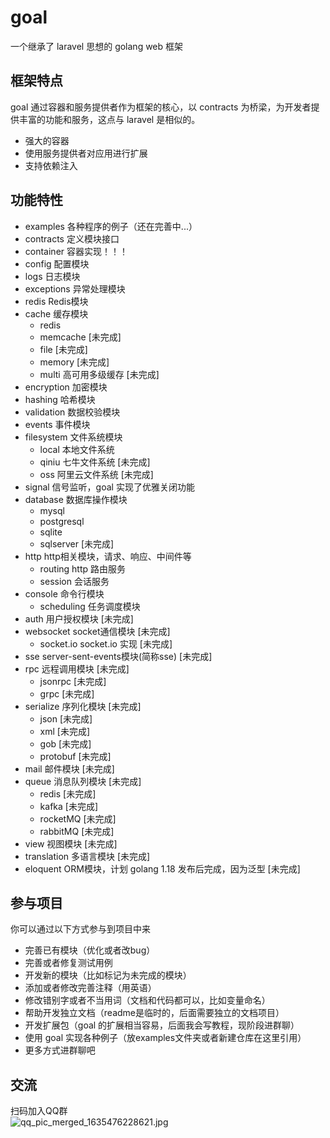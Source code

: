 # goal

一个继承了 laravel 思想的 golang web 框架

## 框架特点
goal 通过容器和服务提供者作为框架的核心，以 contracts 为桥梁，为开发者提供丰富的功能和服务，这点与 laravel 是相似的。
* 强大的容器
* 使用服务提供者对应用进行扩展
* 支持依赖注入

## 功能特性

* examples 各种程序的例子（还在完善中...）
* contracts 定义模块接口
* container 容器实现！！！
* config 配置模块
* logs 日志模块
* exceptions 异常处理模块
* redis Redis模块
* cache 缓存模块
  * redis
  * memcache [未完成]
  * file [未完成]
  * memory [未完成]
  * multi 高可用多级缓存 [未完成]
* encryption 加密模块
* hashing 哈希模块
* validation 数据校验模块
* events 事件模块
* filesystem 文件系统模块
  * local 本地文件系统
  * qiniu 七牛文件系统 [未完成]
  * oss 阿里云文件系统 [未完成]
* signal 信号监听，goal 实现了优雅关闭功能
* database 数据库操作模块
  * mysql
  * postgresql
  * sqlite
  * sqlserver [未完成]
* http http相关模块，请求、响应、中间件等
  * routing http 路由服务
  * session 会话服务
* console 命令行模块
  * scheduling 任务调度模块
* auth 用户授权模块 [未完成]
* websocket socket通信模块 [未完成]
  * socket.io socket.io 实现 [未完成]
* sse server-sent-events模块(简称sse) [未完成]
* rpc 远程调用模块 [未完成]
  * jsonrpc [未完成]
  * grpc [未完成]
* serialize 序列化模块 [未完成]
  * json [未完成]
  * xml [未完成]
  * gob [未完成]
  * protobuf [未完成]
* mail 邮件模块 [未完成]
* queue 消息队列模块 [未完成]
  * redis [未完成]
  * kafka [未完成]
  * rocketMQ [未完成]
  * rabbitMQ [未完成]
* view 视图模块 [未完成]
* translation 多语言模块 [未完成]
* eloquent ORM模块，计划 golang 1.18 发布后完成，因为泛型 [未完成]

## 参与项目

你可以通过以下方式参与到项目中来

* 完善已有模块（优化或者改bug）
* 完善或者修复测试用例
* 开发新的模块（比如标记为未完成的模块）
* 添加或者修改完善注释（用英语）
* 修改错别字或者不当用词（文档和代码都可以，比如变量命名）
* 帮助开发独立文档（readme是临时的，后面需要独立的文档项目）
* 开发扩展包（goal 的扩展相当容易，后面我会写教程，现阶段进群聊）
* 使用 goal 实现各种例子（放examples文件夹或者新建仓库在这里引用）
* 更多方式进群聊吧

## 交流

扫码加入QQ群  
![qq_pic_merged_1635476228621.jpg](https://i.loli.net/2021/10/29/dpLvehizJCX7EUN.jpg)
